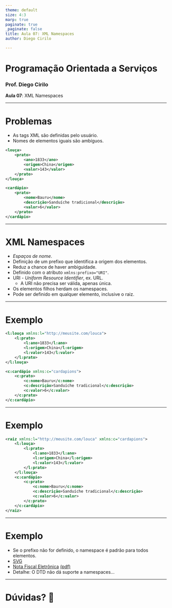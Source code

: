 ```yaml
---
theme: default
size: 4:3
marp: true
paginate: true
_paginate: false
title: Aula 07: XML Namespaces
author: Diego Cirilo

---
```

<style>
img {
  display: block;
  margin: 0 auto;
}
</style>

# <!-- fit --> Programação Orientada a Serviços

### Prof. Diego Cirilo

**Aula 07**: XML Namespaces

---
<style scoped>section { font-size: 22px; }</style>
# Problemas
- As tags XML são definidas pelo usuário.
- Nomes de elementos iguais são ambíguos.

```xml
<louça>
    <prato>
        <ano>1833</ano>
        <origem>China</origem>
        <valor>143</valor>
    </prato>
</louça>

```
```xml
<cardápio>
    <prato>
        <nome>Bauru</nome>
        <descrição>Sanduíche tradicional</descrição>
        <valor>6</valor>
    </prato>
</cardápio>

```
---
# XML Namespaces
- *Espaços de nome*.
- Definição de um prefixo que identifica a origem dos elementos.
- Reduz a chance de haver ambiguidade.
- Definido com o atributo `xmlns:prefixo="URI"`.
- URI - *Uniform Resource Identifier*, ex. URL.
    - A URI não precisa ser válida, apenas única.
- Os elementos filhos herdam os namespaces.
- Pode ser definido em qualquer elemento, inclusive o raiz.

---
# Exemplo
```xml
<l:louça xmlns:l="http://meusite.com/louca">
    <l:prato>
        <l:ano>1833</l:ano>
        <l:origem>China</l:origem>
        <l:valor>143</l:valor>
    </l:prato>
</l:louça>

<c:cardápio xmlns:c="cardapions">
    <c:prato>
        <c:nome>Bauru</c:nome>
        <c:descrição>Sanduíche tradicional</c:descrição>
        <c:valor>6</c:valor>
    </c:prato>
</c:cardápio>

```

---
# Exemplo
```xml
<raiz xmlns:l="http://meusite.com/louca" xmlns:c="cardapions">
    <l:louça>
        <l:prato>
            <l:ano>1833</l:ano>
            <l:origem>China</l:origem>
            <l:valor>143</l:valor>
        </l:prato>
    </l:louça>
    <c:cardápio>
        <c:prato>
            <c:nome>Bauru</c:nome>
            <c:descrição>Sanduíche tradicional</c:descrição>
            <c:valor>6</c:valor>
        </c:prato>
    </c:cardápio>
</raiz>

```
---
# Exemplo
- Se o prefixo não for definido, o namespace é padrão para todos elementos.
- [SVG](../img/xml.svg)
- [Nota Fiscal Eletrônica](https://www.webdanfe.com.br/danfe/exemplos/NFe_assinada.xml) [(pdf)](https://www.webdanfe.com.br/danfe/exemplos/35080599999090910270550010000000015180051273.pdf)
- Detalhe: O DTD não dá suporte a namespaces...


---
# <!--fit--> Dúvidas? 🤔
